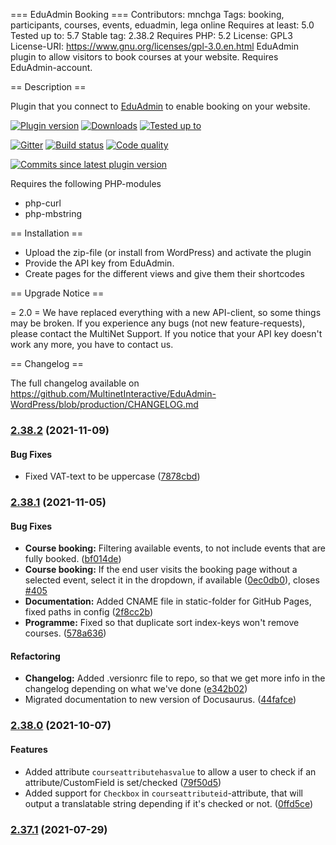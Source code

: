=== EduAdmin Booking ===
Contributors: mnchga
Tags: booking, participants, courses, events, eduadmin, lega online
Requires at least: 5.0
Tested up to: 5.7
Stable tag: 2.38.2
Requires PHP: 5.2
License: GPL3
License-URI: https://www.gnu.org/licenses/gpl-3.0.en.html
EduAdmin plugin to allow visitors to book courses at your website. Requires EduAdmin-account.

== Description ==

Plugin that you connect to [EduAdmin](https://www.eduadmin.se) to enable booking on your website.

[<img src="https://img.shields.io/wordpress/plugin/v/eduadmin-booking.svg" alt="Plugin version" />](https://wordpress.org/plugins/eduadmin-booking/)
[<img src="https://img.shields.io/wordpress/plugin/dt/eduadmin-booking.svg" alt="Downloads" />](https://wordpress.org/plugins/eduadmin-booking/)
[<img src="https://img.shields.io/wordpress/v/eduadmin-booking.svg" alt="Tested up to" />](https://wordpress.org/plugins/eduadmin-booking/)

[<img src="https://badges.gitter.im/MultinetInteractive/EduAdmin-WordPress.png" alt="Gitter" />](https://gitter.im/MultinetInteractive/EduAdmin-WordPress)
[<img src="https://travis-ci.org/MultinetInteractive/EduAdmin-WordPress.svg?branch=master" alt="Build status" />](https://travis-ci.org/MultinetInteractive/EduAdmin-WordPress)
[<img src="https://scrutinizer-ci.com/g/MultinetInteractive/EduAdmin-WordPress/badges/quality-score.png?b=master" alt="Code quality" />](https://scrutinizer-ci.com/g/MultinetInteractive/EduAdmin-WordPress/?branch=master)

[<img src="https://img.shields.io/github/commits-since/MultinetInteractive/EduAdmin-WordPress/latest.svg" alt="Commits since latest plugin version" />](https://wordpress.org/plugins/eduadmin-booking/)

Requires the following PHP-modules

- php-curl
- php-mbstring

== Installation ==

-   Upload the zip-file (or install from WordPress) and activate the plugin
-   Provide the API key from EduAdmin.
-   Create pages for the different views and give them their shortcodes

== Upgrade Notice ==

= 2.0 =
We have replaced everything with a new API-client, so some things may be broken. If you experience any bugs (not new feature-requests), please contact the MultiNet Support.
If you notice that your API key doesn't work any more, you have to contact us.

== Changelog ==

The full changelog available on https://github.com/MultinetInteractive/EduAdmin-WordPress/blob/production/CHANGELOG.md

### [2.38.2](https://github.com/MultinetInteractive/EduAdmin-WordPress/compare/v2.38.1...v2.38.2) (2021-11-09)


#### Bug Fixes

* Fixed VAT-text to be uppercase ([7878cbd](https://github.com/MultinetInteractive/EduAdmin-WordPress/commit/7878cbddca383d05e5b132a61258c33b33a30765))

### [2.38.1](https://github.com/MultinetInteractive/EduAdmin-WordPress/compare/v2.38.0...v2.38.1) (2021-11-05)


#### Bug Fixes

* **Course booking:** Filtering available events, to not include events that are fully booked. ([bf014de](https://github.com/MultinetInteractive/EduAdmin-WordPress/commit/bf014de3e99db0ad6b9c7a5a71c505d8e5371bb5))
* **Course booking:** If the end user visits the booking page without a selected event, select it in the dropdown, if available ([0ec0db0](https://github.com/MultinetInteractive/EduAdmin-WordPress/commit/0ec0db0e1363926f3d85068918d62304ad4164a9)), closes [#405](https://github.com/MultinetInteractive/EduAdmin-WordPress/issues/405)
* **Documentation:** Added CNAME file in static-folder for GitHub Pages, fixed paths in config ([2f8cc2b](https://github.com/MultinetInteractive/EduAdmin-WordPress/commit/2f8cc2bd683b84353e1b101b9a1fb9994291c3cd))
* **Programme:** Fixed so that duplicate sort index-keys won't remove courses. ([578a636](https://github.com/MultinetInteractive/EduAdmin-WordPress/commit/578a63650d0feef595b2c26793127c34523b0f7b))


#### Refactoring

* **Changelog:** Added .versionrc file to repo, so that we get more info in the changelog depending on what we've done ([e342b02](https://github.com/MultinetInteractive/EduAdmin-WordPress/commit/e342b028760544dd6bcc2e781e5d574e9f49d636))
* Migrated documentation to new version of Docusaurus. ([44fafce](https://github.com/MultinetInteractive/EduAdmin-WordPress/commit/44fafce999ca25f61349096fe19eb68627fc8c3a))

### [2.38.0](https://github.com/MultinetInteractive/EduAdmin-WordPress/compare/v2.37.1...v2.38.0) (2021-10-07)


#### Features

* Added attribute `courseattributehasvalue` to allow a user to check if an attribute/CustomField is set/checked ([79f50d5](https://github.com/MultinetInteractive/EduAdmin-WordPress/commit/79f50d571f2f2fc6af0ad7ef6e98a70e6bcc8044))
* Added support for `Checkbox` in `courseattributeid`-attribute, that will output a translatable string depending if it's checked or not. ([0ffd5ce](https://github.com/MultinetInteractive/EduAdmin-WordPress/commit/0ffd5cec0059d41824b1099e3766ee460ebd2f5a))

### [2.37.1](https://github.com/MultinetInteractive/EduAdmin-WordPress/compare/v2.37.0...v2.37.1) (2021-07-29)


